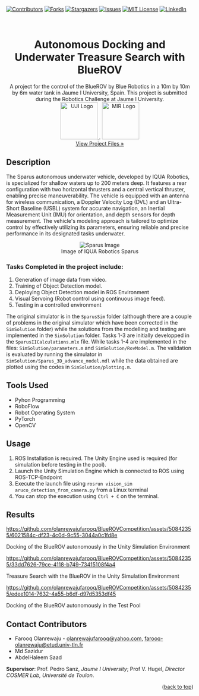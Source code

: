 <a name="readme-top"></a>

[![Contributors][contributors-shield]][contributors-url]
[![Forks][forks-shield]][forks-url]
[![Stargazers][stars-shield]][stars-url]
[![Issues][issues-shield]][issues-url]
[![MIT License][license-shield]][license-url]
[![LinkedIn][linkedin-shield]][linkedin-url]

<br />
<div align="center">
  <h1 align="center">Autonomous Docking and Underwater Treasure Search with BlueROV</h1>

  <p align="center">
    A project for the control of the BlueROV by Blue Robotics in a 10m by 10m by 6m water tank in Jaume I University, Spain. This project is submitted during the Robotics Challenge at Jaume I University.
    <br />
    <a href="https://www.univ-tln.fr/">
      <img src="ReadME/uji-logo.jpg" alt="UJI Logo" height="100">
    </a>
    .
    <a href="https://www.master-mir.eu/">
      <img src="ReadME/mir-logo.png" alt="MIR Logo" height="100">
    </a>
    <br />
    <a href="https://github.com/olanrewajufarooq/BlueROVCompetition">View Project Files »</a>
    <br />
  </p>
</div>

## Description

The Sparus autonomous underwater vehicle, developed by IQUA Robotics, is specialized for shallow waters up to 200 meters deep. It features a rear configuration with two horizontal thrusters and a central vertical thruster, enabling precise maneuverability. The vehicle is equipped with an antenna for wireless communication, a Doppler Velocity Log (DVL) and an Ultra-Short Baseline (USBL) system for accurate navigation, an Inertial Measurement Unit (IMU) for orientation, and depth sensors for depth measurement. The vehicle's modeling approach is tailored to optimize control by effectively utilizing its parameters, ensuring reliable and precise performance in its designated tasks underwater.

<p align="center">
  <img src="ReadME/sparus.png" alt="Sparus Image">
  <br />Image of IQUA Robotics Sparus
</p>

### Tasks Completed in the project include:

1. Generation of image data from video. 
2. Training of Object Detection model.
3. Deploying Object Detection model in ROS Environment
4. Visual Servoing (Robot control using continuous image feed).
5. Testing in a controlled environment

The original simulator is in the `SparusSim` folder (although there are a couple of problems in the original simulator which have been corrected in the `SimSolution` folder) while the solutions from the modelling and testing are implemented in the `SimSolution` folder. Tasks 1-3 are initially developped in the `SparusIICalculations.mlx` file. While tasks 1-4 are implemented in the files: `SimSolution/parameters.m` and `SimSolution/RovModel.m`. The validation is evaluated by running the simulator in `SimSolution/Sparus_3D_advance_model.mdl` while the data obtained are plotted using the codes in `SimSolution/plotting.m`.

## Tools Used

- Pyhon Programming
- RoboFlow
- Robot Operating System
- PyTorch
- OpenCV

## Usage

1. ROS Installation is required. The Unity Engine used is required (for simulation before testing in the pool).
2. Launch the Unity Simulation Engine which is connected to ROS using ROS-TCP-Endpoint
3. Execute the launch file using `rosrun vision_sim aruco_detection_from_camera.py` from a Linux terminal
4. You can stop the execution using `Ctrl + C` on the terminal.

## Results


https://github.com/olanrewajufarooq/BlueROVCompetition/assets/50842355/6021584c-df23-4c0d-9c55-3044a0c1fd8e


Docking of the BlueROV autonomously in the Unity Simulation Environment
<br>


https://github.com/olanrewajufarooq/BlueROVCompetition/assets/50842355/33dd7626-79ce-4118-b749-73415108f4a4


Treasure Search with the BlueROV in the Unity Simulation Environment
<br>


https://github.com/olanrewajufarooq/BlueROVCompetition/assets/50842355/edee1014-7632-4a55-b6df-d97d5353df45


Docking of the BlueROV autonomously in the Test Pool

<!-- CONTACT -->
## Contact Contributors

* Farooq Olanrewaju - olanrewajufarooq@yahoo.com, farooq-olanrewaju@etud.univ-tln.fr
* Md Sazidur
* AbdelHaleem Saad

<strong>Supervisor</strong>: Prof. Pedro Sanz, <i>Jaume I University</i>; Prof V. Hugel, <i>Director COSMER Lab, Université de Toulon</i>.
<p align="right">(<a href="#readme-top">back to top</a>)</p>


<!-- MARKDOWN LINKS & IMAGES -->
<!-- https://www.markdownguide.org/basic-syntax/#reference-style-links -->
[contributors-shield]: https://img.shields.io/github/contributors/olanrewajufarooq/BlueROVCompetition.svg?style=for-the-badge
[contributors-url]: https://github.com/olanrewajufarooq/BlueROVCompetition/graphs/contributors
[forks-shield]: https://img.shields.io/github/forks/olanrewajufarooq/BlueROVCompetition.svg?style=for-the-badge
[forks-url]: https://github.com/olanrewajufarooq/BlueROVCompetition/network/members
[stars-shield]: https://img.shields.io/github/stars/olanrewajufarooq/BlueROVCompetition.svg?style=for-the-badge
[stars-url]: https://github.com/olanrewajufarooq/BlueROVCompetition/stargazers
[issues-shield]: https://img.shields.io/github/issues/olanrewajufarooq/BlueROVCompetition.svg?style=for-the-badge
[issues-url]: https://github.com/olanrewajufarooq/BlueROVCompetition/issues
[license-shield]: https://img.shields.io/github/license/olanrewajufarooq/BlueROVCompetition.svg?style=for-the-badge
[license-url]: https://github.com/olanrewajufarooq/BlueROVCompetition/blob/main/LICENSE
[linkedin-shield]: https://img.shields.io/badge/-LinkedIn-black.svg?style=for-the-badge&logo=linkedin&colorB=555
[linkedin-url]: https://linkedin.com/in/olanrewajufarooq
